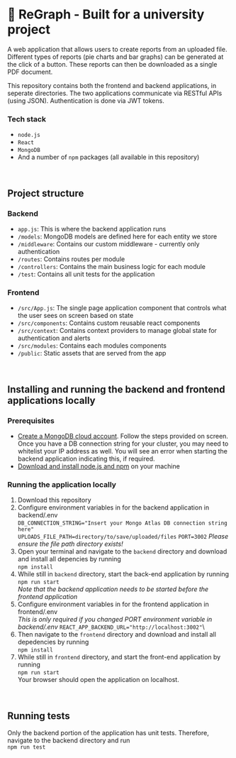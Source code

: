 # :signal_strength: ReGraph - Built for a university project

A web application that allows users to create reports from an uploaded file. Different types of reports (pie charts and bar graphs) can be generated at the click of a button. These reports can then be downloaded as a single PDF document.

This repository contains both the frontend and backend applications, in seperate directories. The two applications communicate via RESTful APIs (using JSON). Authentication is done via JWT tokens.

### Tech stack

- `node.js`
- `React`
- `MongoDB`
- And a number of `npm` packages (all available in this repository)

<br/>

## Project structure

### Backend

- `app.js`: This is where the backend application runs
- `/models`: MongoDB models are defined here for each entity we store
- `/middleware`: Contains our custom middleware - currently only authentication
- `/routes`: Contains routes per module
- `/controllers`: Contains the main business logic for each module
- `/test`: Contains all unit tests for the application

### Frontend

- `/src/App.js`: The single page application component that controls what the user sees on screen based on state
- `/src/components`: Contains custom reusable react components
- `/src/context`: Contains context providers to manage global state for authentication and alerts
- `/src/modules`: Contains each modules components
- `/public`: Static assets that are served from the app

<br/>

## Installing and running the backend and frontend applications locally

### Prerequisites

- [Create a MongoDB cloud account](https://account.mongodb.com/account/register). Follow the steps provided on screen. Once you have a DB connection string for your cluster, you may need to whitelist your IP address as well. You will see an error when starting the backend application indicating this, if required.
- [Download and install node.js and npm](https://docs.npmjs.com/downloading-and-installing-node-js-and-npm) on your machine

### Running the application locally

1. Download this repository
2. Configure environment variables in for the backend application in backend/.env\
   `DB_CONNECTION_STRING="Insert your Mongo Atlas DB connection string here"`\
   `UPLOADS_FILE_PATH=directory/to/save/uploaded/files`
   `PORT=3002`
   _Please ensure the file path directory exists!_
3. Open your terminal and navigate to the `backend` directory and download and install all depencies by running\
   `npm install`
4. While still in `backend` directory, start the back-end application by running\
   `npm run start`\
   _Note that the backend application needs to be started before the frontend application_
5. Configure environment variables in for the frontend application in frontend/.env\
   _This is only required if you changed PORT environment variable in backend/.env_
   `REACT_APP_BACKEND_URL="http://localhost:3002"`\
6. Then navigate to the `frontend` directory and download and install all depedencies by running\
   `npm install`
7. While still in `frontend` directory, and start the front-end application by running\
   `npm run start`\
   Your browser should open the application on localhost.

<br/>

## Running tests

Only the backend portion of the application has unit tests. Therefore, navigate to the backend directory and run\
`npm run test`
